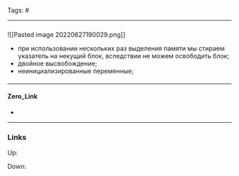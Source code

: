 Tags: #
***
###
![[Pasted image 20220627190029.png]]

- при использовании нескольких раз выделения памяти мы стираем указатель на некущий блок, вследствии не можем освободить блок;
- двойное высвобождение;
- неинициализированные переменные;
####

***
#### Zero_Link
- 
***
### Links
Up:

Down:


